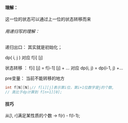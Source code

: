 #### 理解：

这一位的状态可以通过上一位的状态转移而来

###### 用递归写的理解：

递归出口： 其实就是初始化；

dp( i, j ) 对应 f[i] [j]

状态转移 ： f[i] [j] = f[i-1] [j]  + ...  对应  dp(i, j) =  dp(i-1, j) +...

pre变量： 当前不能转移的地方

```cpp
int f[N][N];// f[i][j]表示第i位，第i+1位数字是j的个数,
// 类比于dp计算到 f[n+1][0];
```

#### 技巧

从[l, r]满足某性质的个数  →  f(r) - f(l-1);



